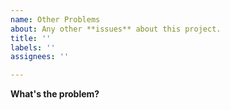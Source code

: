 ```yaml
---
name: Other Problems
about: Any other **issues** about this project.
title: ''
labels: ''
assignees: ''

---
```


**What's the problem?**

